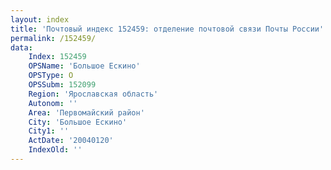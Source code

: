 ```yaml
---
layout: index
title: 'Почтовый индекс 152459: отделение почтовой связи Почты России'
permalink: /152459/
data:
    Index: 152459
    OPSName: 'Большое Ескино'
    OPSType: О
    OPSSubm: 152099
    Region: 'Ярославская область'
    Autonom: ''
    Area: 'Первомайский район'
    City: 'Большое Ескино'
    City1: ''
    ActDate: '20040120'
    IndexOld: ''
---
```


